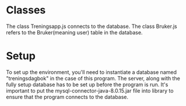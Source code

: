 # Classes
The class Treningsapp.js connects to the database.
The class Bruker.js refers to the Bruker(meaning user) table in the database.

# Setup
To set up the environment, you'll need to instantiate a database named "treningsdagbok" in the case of this program. The server, along with the fully setup database has to be set up before the program is run.
It's important to put the mysql-connector-java-8.0.15.jar file into library to ensure that the program connects to the database.
